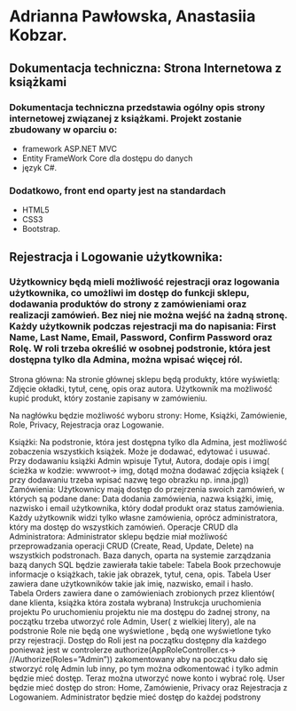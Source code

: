 # Adrianna Pawłowska, Anastasiia Kobzar.
## Dokumentacja techniczna: Strona Internetowa z książkami

### Dokumentacja techniczna przedstawia ogólny opis strony internetowej związanej z książkami. Projekt zostanie zbudowany w oparciu o: 
* framework ASP.NET MVC
* Entity FrameWork Core dla dostępu do danych
* język C#.

### Dodatkowo, front end oparty jest na standardach
* HTML5
* CSS3
* Bootstrap.

## Rejestracja i Logowanie użytkownika:
### Użytkownicy będą mieli możliwość rejestracji oraz logowania użytkownika, co umożliwi im dostęp do funkcji sklepu, dodawania produktów do strony z zamówieniami oraz realizacji zamówień. Bez niej nie można wejść na żadną stronę. Każdy użytkownik podczas rejestracji ma do napisania: First Name, Last Name, Email, Password, Confirm Password oraz Rolę. W roli trzeba określić w osobnej podstronie, która jest dostępna tylko dla Admina, można wpisać więcej ról.

Strona główna: Na stronie głównej sklepu będą produkty, które wyświetlą: Zdjęcie okładki, tytuł, cenę, opis oraz autora. Użytkownik ma możliwość kupić produkt, który zostanie zapisany w zamówieniu.

Na nagłówku będzie możliwość wyboru strony: Home, Książki, Zamówienie, Role, Privacy, Rejestracja oraz Logowanie.

Książki: Na podstronie, która jest dostępna tylko dla Admina, jest możliwość zobaczenia wszystkich książek. Może je dodawać, edytować i usuwać. Przy dodawaniu książki Admin wpisuje Tytuł, Autora, dodaje opis i  img( ścieżka w kodzie: wwwroot-> img, dotąd można dodawać zdjęcia książek ( przy dodawaniu trzeba wpisać nazwę tego obrazku np. inna.jpg)) 
Zamówienia: Użytkownicy mają dostęp do przejrzenia swoich zamówień, w których są podane dane: Data dodania zamówienia, nazwa książki, imię, nazwisko i email użytkownika, który dodał produkt oraz status zamówienia. Każdy użytkownik widzi tylko własne zamówienia, oprócz administratora, który ma dostęp do wszystkich zamówień. 
Operacje CRUD dla Administratora: Administrator sklepu będzie miał możliwość przeprowadzania operacji CRUD (Create, Read, Update, Delete) na wszystkich podstronach.
Baza danych, oparta na systemie zarządzania bazą danych SQL będzie zawierała takie tabele:
Tabela Book przechowuje informacje o książkach, takie jak obrazek, tytuł, cena, opis.
Tabela User zawiera dane użytkowników takie jak imię, nazwisko, email i hasło.  
Tabela Orders zawiera dane o zamówieniach zrobionych przez klientów( dane klienta, książka która została wybrana)
Instrukcja uruchomienia projektu
Po uruchomieniu projektu nie ma dostępu do żadnej strony, na początku trzeba utworzyć role Admin, User( z wielkiej litery), ale na podstronie Role nie będą one wyświetlone , będą one wyświetlone tyko przy rejestracji. 
Dostęp do Roli jest na początku dostępny dla każdego ponieważ jest w controlerze authorize(AppRoleController.cs-> //Authorize(Roles=”Admin”)) zakomentowany aby na początku dało się stworzyć rolę Admin lub inny, po tym można odkomentować i tylko admin będzie mieć dostęp.
Teraz można utworzyć nowe konto i wybrać rolę. User będzie mieć dostęp do stron: Home, Zamówienie, Privacy oraz Rejestracja z Logowaniem. Administrator będzie mieć dostęp do każdej podstrony
